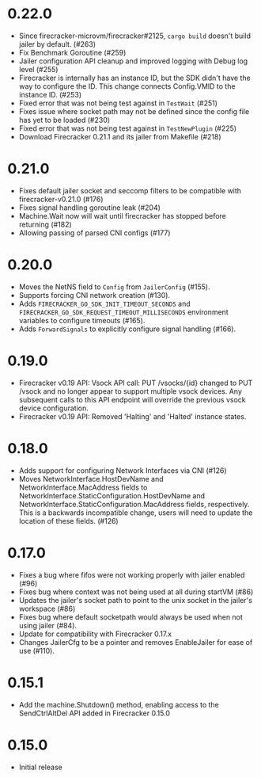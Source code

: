 # 0.22.0
* Since firecracker-microvm/firecracker#2125, `cargo build` doesn't build jailer by default. (#263)
* Fix Benchmark Goroutine (#259)
* Jailer configuration API cleanup and improved logging with Debug log level (#255)
* Firecracker is internally has an instance ID, but the SDK didn't have the way to configure the ID. This change connects Config.VMID to the instance ID. (#253)
* Fixed error that was not being test against in `TestWait` (#251)
* Fixes issue where socket path may not be defined since the config file has yet to be loaded (#230)
* Fixed error that was not being test against in `TestNewPlugin` (#225)
* Download Firecracker 0.21.1 and its jailer from Makefile (#218)

# 0.21.0
* Fixes default jailer socket and seccomp filters to be compatible with firecracker-v0.21.0 (#176)
* Fixes signal handling goroutine leak (#204)
* Machine.Wait now will wait until firecracker has stopped before returning (#182)
* Allowing passing of parsed CNI configs (#177)

# 0.20.0
* Moves the NetNS field to `Config` from `JailerConfig` (#155).
* Supports forcing CNI network creation (#130).
* Adds `FIRECRACKER_GO_SDK_INIT_TIMEOUT_SECONDS` and `FIRECRACKER_GO_SDK_REQUEST_TIMEOUT_MILLISECONDS` environment variables to configure timeouts (#165).
* Adds `ForwardSignals` to explicitly configure signal handling (#166).

# 0.19.0
* Firecracker v0.19 API: Vsock API call: PUT /vsocks/{id} changed to PUT /vsock and no longer
  appear to support multiple vsock devices. Any subsequent calls to this API
  endpoint will override the previous vsock device configuration.
* Firecracker v0.19 API: Removed 'Halting' and 'Halted' instance states.

# 0.18.0
* Adds support for configuring Network Interfaces via CNI (#126)
* Moves NetworkInterface.HostDevName and NetworkInterface.MacAddress fields to
  NetworkInterface.StaticConfiguration.HostDevName and NetworkInterface.StaticConfiguration.MacAddress
  fields, respectively. This is a backwards incompatible change, users will need
  to update the location of these fields. (#126)

# 0.17.0

* Fixes a bug where fifos were not working properly with jailer enabled (#96)
* Fixes bug where context was not being used at all during startVM (#86)
* Updates the jailer's socket path to point to the unix socket in the jailer's workspace (#86)
* Fixes bug where default socketpath would always be used when not using jailer (#84).
* Update for compatibility with Firecracker 0.17.x
* Changes JailerCfg to be a pointer and removes EnableJailer for ease of use (#110).

# 0.15.1

* Add the machine.Shutdown() method, enabling access to the SendCtrlAltDel API
  added in Firecracker 0.15.0

# 0.15.0

* Initial release
